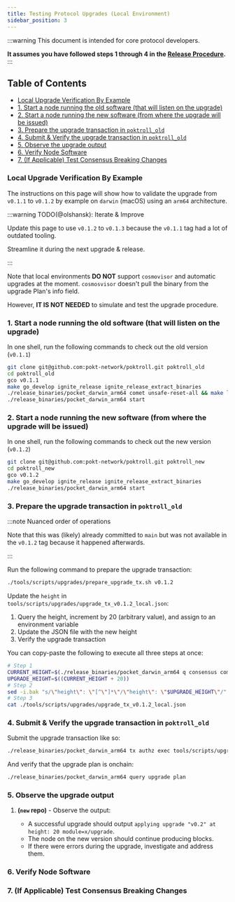 ```yaml
---
title: Testing Protocol Upgrades (Local Environment)
sidebar_position: 3
---
```


:::warning
This document is intended for core protocol developers.

**It assumes you have followed steps 1 through 4 in the [Release Procedure](./2_release_procedure.md).**
:::

## Table of Contents <!-- omit in toc -->

- [Local Upgrade Verification By Example](#local-upgrade-verification-by-example)
- [1. Start a node running the old software (that will listen on the upgrade)](#1-start-a-node-running-the-old-software-that-will-listen-on-the-upgrade)
- [2. Start a node running the new software (from where the upgrade will be issued)](#2-start-a-node-running-the-new-software-from-where-the-upgrade-will-be-issued)
- [3. Prepare the upgrade transaction in `poktroll_old`](#3-prepare-the-upgrade-transaction-in-poktroll_old)
- [4. Submit \& Verify the upgrade transaction in `poktroll_old`](#4-submit--verify-the-upgrade-transaction-in-poktroll_old)
- [5. Observe the upgrade output](#5-observe-the-upgrade-output)
- [6. Verify Node Software](#6-verify-node-software)
- [7. (If Applicable) Test Consensus Breaking Changes](#7-if-applicable-test-consensus-breaking-changes)

### Local Upgrade Verification By Example

The instructions on this page will show how to validate the upgrade from `v0.1.1` to `v0.1.2` by example on `darwin` (macOS) using an `arm64` architecture.

:::warning TODO(@olshansk): Iterate & Improve

Update this page to use `v0.1.2` to `v0.1.3` because the `v0.1.1` tag had a lot of outdated tooling.

Streamline it during the next upgrade & release.

:::

Note that local environments **DO NOT** support `cosmovisor` and automatic upgrades at the moment. `cosmosvisor` doesn't pull the binary from the upgrade Plan's info field.

However, **IT IS NOT NEEDED** to simulate and test the upgrade procedure.

### 1. Start a node running the old software (that will listen on the upgrade)

In one shell, run the following commands to check out the old version (`v0.1.1`)

```bash
git clone git@github.com:pokt-network/poktroll.git poktroll_old
cd poktroll_old
gco v0.1.1
make go_develop ignite_release ignite_release_extract_binaries
./release_binaries/pocket_darwin_arm64 comet unsafe-reset-all && make localnet_regenesis
./release_binaries/pocket_darwin_arm64 start
```

### 2. Start a node running the new software (from where the upgrade will be issued)

In one shell, run the following commands to check out the new version (`v0.1.2`)

```bash
git clone git@github.com:pokt-network/poktroll.git poktroll_new
cd poktroll_new
gco v0.1.2
make go_develop ignite_release ignite_release_extract_binaries
./release_binaries/pocket_darwin_arm64 start
```

### 3. Prepare the upgrade transaction in `poktroll_old`

:::note Nuanced order of operations

Note that this was (likely) already committed to `main` but was not available in the `v0.1.2` tag because it happened afterwards.

:::

Run the following command to prepare the upgrade transaction:

```bash
./tools/scripts/upgrades/prepare_upgrade_tx.sh v0.1.2
```

Update the `height` in `tools/scripts/upgrades/upgrade_tx_v0.1.2_local.json`:

1. Query the height, increment by 20 (arbitrary value), and assign to an environment variable
2. Update the JSON file with the new height
3. Verify the upgrade transaction

You can copy-paste the following to execute all three steps at once:

```bash
# Step 1
CURRENT_HEIGHT=$(./release_binaries/pocket_darwin_arm64 q consensus comet block-latest -o json | jq '.sdk_block.last_commit.height' | tr -d '"')
UPGRADE_HEIGHT=$((CURRENT_HEIGHT + 20))
# Step 2
sed -i.bak "s/\"height\": \"[^\"]*\"/\"height\": \"$UPGRADE_HEIGHT\"/" tools/scripts/upgrades/upgrade_tx_v0.1.2_local.json
# Step 3
cat ./tools/scripts/upgrades/upgrade_tx_v0.1.2_local.json
```

### 4. Submit & Verify the upgrade transaction in `poktroll_old`

Submit the upgrade transaction like so:

```bash
./release_binaries/pocket_darwin_arm64 tx authz exec tools/scripts/upgrades/upgrade_tx_v0.1.2_local.json --yes --from=pnf
```

And verify that the upgrade plan is onchain:

```bash
./release_binaries/pocket_darwin_arm64 query upgrade plan
```

### 5. Observe the upgrade output

1. **(`new` repo)** - Observe the output:

   - A successful upgrade should output `applying upgrade "v0.2" at height: 20 module=x/upgrade`.
   - The node on the new version should continue producing blocks.
   - If there were errors during the upgrade, investigate and address them.

### 6. Verify Node Software

### 7. (If Applicable) Test Consensus Breaking Changes
